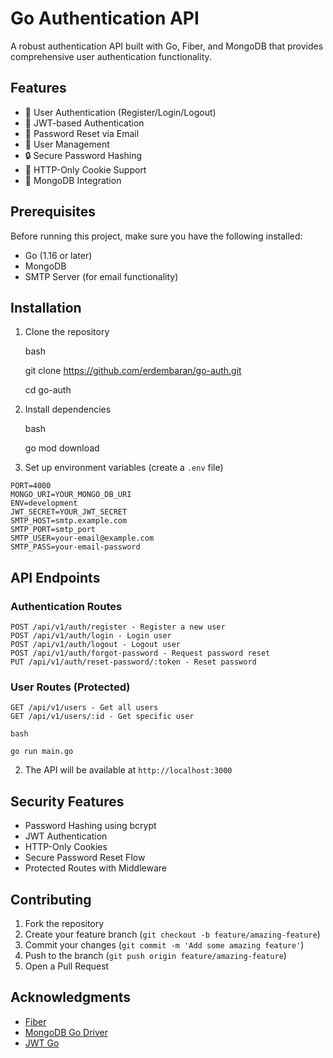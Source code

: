 # Go Authentication API

A robust authentication API built with Go, Fiber, and MongoDB that provides comprehensive user authentication functionality.

## Features

- 🔐 User Authentication (Register/Login/Logout)
- 🔑 JWT-based Authentication
- 📧 Password Reset via Email
- 👤 User Management
- 🔒 Secure Password Hashing
- 🍪 HTTP-Only Cookie Support
- 📝 MongoDB Integration

## Prerequisites

Before running this project, make sure you have the following installed:

- Go (1.16 or later)
- MongoDB
- SMTP Server (for email functionality)

## Installation

1. Clone the repository

   bash

   git clone https://github.com/erdembaran/go-auth.git

   cd go-auth

2. Install dependencies

   bash

   go mod download

3. Set up environment variables (create a `.env` file)

```
PORT=4000
MONGO_URI=YOUR_MONGO_DB_URI
ENV=development
JWT_SECRET=YOUR_JWT_SECRET
SMTP_HOST=smtp.example.com
SMTP_PORT=smtp_port
SMTP_USER=your-email@example.com
SMTP_PASS=your-email-password
```

## API Endpoints

### Authentication Routes

```
POST /api/v1/auth/register - Register a new user
POST /api/v1/auth/login - Login user
POST /api/v1/auth/logout - Logout user
POST /api/v1/auth/forgot-password - Request password reset
PUT /api/v1/auth/reset-password/:token - Reset password
```

### User Routes (Protected)

```
GET /api/v1/users - Get all users
GET /api/v1/users/:id - Get specific user
```

    bash

    go run main.go

2. The API will be available at `http://localhost:3000`

## Security Features

- Password Hashing using bcrypt
- JWT Authentication
- HTTP-Only Cookies
- Secure Password Reset Flow
- Protected Routes with Middleware

## Contributing

1. Fork the repository
2. Create your feature branch (`git checkout -b feature/amazing-feature`)
3. Commit your changes (`git commit -m 'Add some amazing feature'`)
4. Push to the branch (`git push origin feature/amazing-feature`)
5. Open a Pull Request

## Acknowledgments

- [Fiber](https://github.com/gofiber/fiber)
- [MongoDB Go Driver](https://github.com/mongodb/mongo-go-driver)
- [JWT Go](https://github.com/golang-jwt/jwt)
